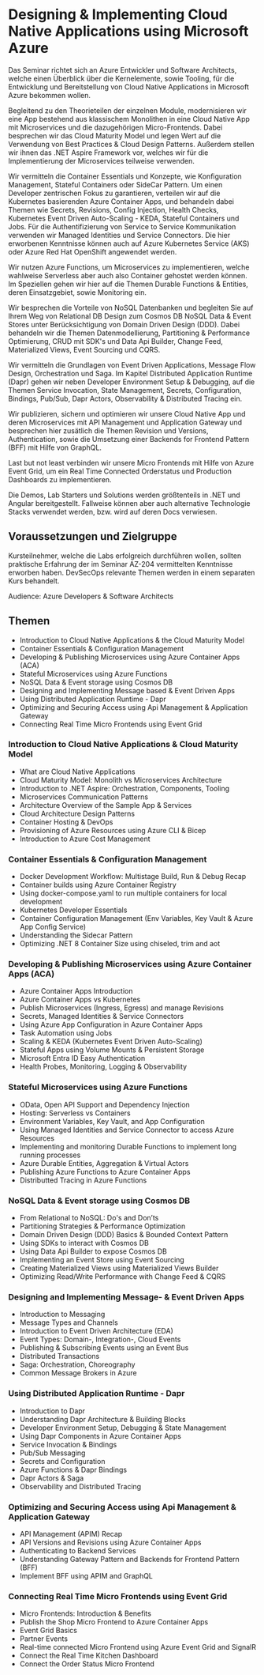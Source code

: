 # Designing & Implementing Cloud Native Applications using Microsoft Azure

Das Seminar richtet sich an Azure Entwickler und Software Architects, welche einen Überblick über die Kernelemente, sowie Tooling, für die Entwicklung und Bereitstellung von Cloud Native Applications in Microsoft Azure bekommen wollen. 

Begleitend zu den Theorieteilen der einzelnen Module, modernisieren wir eine App bestehend aus klassischem Monolithen in eine Cloud Native App mit Microservices und die dazugehörigen Micro-Frontends. Dabei besprechen wir das Cloud Maturity Model und legen Wert auf die Verwendung von Best Practices & Cloud Design Patterns. Außerdem stellen wir ihnen das .NET Aspire Framework vor, welches wir für die Implementierung der Microservices teilweise verwenden.

Wir vermitteln die Container Essentials und Konzepte, wie Konfiguration Management, Stateful Containers oder SideCar Pattern. Um einen Developer zentrischen Fokus zu garantieren, verteilen wir auf die Kubernetes basierenden Azure Container Apps, und behandeln dabei Themen wie Secrets, Revisions, Config Injection, Health Checks, Kubernetes Event Driven Auto-Scaling - KEDA, Stateful Containers und Jobs. Für die Authentifizierung von Service to Service Kommunikation verwenden wir Managed Identities und Service Connectors. Die hier erworbenen Kenntnisse können auch auf Azure Kubernetes Service (AKS) oder Azure Red Hat OpenShift angewendet werden. 

Wir nutzen Azure Functions, um Microservices zu implementieren, welche wahlweise Serverless aber auch also Container gehostet werden können. Im Speziellen gehen wir hier auf die Themen Durable Functions & Entities, deren Einsatzgebiet, sowie Monitoring ein.

Wir besprechen die Vorteile von NoSQL Datenbanken und begleiten Sie auf Ihrem Weg von Relational DB Design zum Cosmos DB NoSQL Data & Event Stores unter Berücksichtigung von Domain Driven Design (DDD). Dabei behandeln wir die Themen Datenmodellierung, Partitioning & Performance Optimierung, CRUD mit SDK's und Data Api Builder, Change Feed, Materialized Views, Event Sourcing und CQRS.

Wir vermitteln die Grundlagen von Event Driven Applications, Message Flow Design, Orchestration und Saga. Im Kapitel Distributed Application Runtime (Dapr) gehen wir neben Developer Environment Setup & Debugging, auf die Themen Service Invocation, State Management, Secrets, Configuration, Bindings, Pub/Sub, Dapr Actors, Observability & Distributed Tracing ein.

Wir publizieren, sichern und optimieren wir unsere Cloud Native App und deren Microservices mit API Management und Application Gateway und besprechen hier zusätlich die Themen Revision und Versions, Authentication, sowie die Umsetzung einer Backends for Frontend Pattern (BFF) mit Hilfe von GraphQL.

Last but not least verbinden wir unsere Micro Frontends mit Hilfe von Azure Event Grid, um ein Real Time Connected Orderstatus und Production Dashboards zu implementieren.

Die Demos, Lab Starters und Solutions werden größtenteils in .NET und Angular bereitgestellt. Fallweise können aber auch alternative Technologie Stacks verwendet werden, bzw. wird auf deren Docs verwiesen.

## Voraussetzungen und Zielgruppe

Kursteilnehmer, welche die Labs erfolgreich durchführen wollen, sollten praktische Erfahrung der im Seminar AZ-204 vermittelten Kenntnisse erworben haben. DevSecOps relevante Themen werden in einem separaten Kurs behandelt.

Audience: Azure Developers & Software Architects

## Themen

- Introduction to Cloud Native Applications & the Cloud Maturity Model
- Container Essentials & Configuration Management
- Developing & Publishing Microservices using Azure Container Apps (ACA)
- Stateful Microservices using Azure Functions
- NoSQL Data & Event storage using Cosmos DB
- Designing and Implementing Message based & Event Driven Apps
- Using Distributed Application Runtime - Dapr
- Optimizing and Securing Access using Api Management & Application Gateway
- Connecting Real Time Micro Frontends using Event Grid 

### Introduction to Cloud Native Applications & Cloud Maturity Model

- What are Cloud Native Applications
- Cloud Maturity Model: Monolith vs Microservices Architecture
- Introduction to .NET Aspire: Orchestration, Components, Tooling
- Microservices Communication Patterns
- Architecture Overview of the Sample App & Services
- Cloud Architecture Design Patterns
- Container Hosting & DevOps
- Provisioning of Azure Resources using Azure CLI & Bicep
- Introduction to Azure Cost Management

### Container Essentials & Configuration Management

- Docker Development Workflow: Multistage Build, Run & Debug Recap
- Container builds using Azure Container Registry
- Using docker-compose.yaml to run multiple containers for local development
- Kubernetes Developer Essentials
- Container Configuration Management (Env Variables, Key Vault & Azure App Config Service)
- Understanding the Sidecar Pattern
- Optimizing .NET 8 Container Size using chiseled, trim and aot

### Developing & Publishing Microservices using Azure Container Apps (ACA)

- Azure Container Apps Introduction
- Azure Container Apps vs Kubernetes
- Publish Microservices (Ingress, Egress) and manage Revisions
- Secrets, Managed Identities & Service Connectors
- Using Azure App Configuration in Azure Container Apps
- Task Automation using Jobs
- Scaling & KEDA (Kubernetes Event Driven Auto-Scaling) 
- Stateful Apps using Volume Mounts & Persistent Storage
- Microsoft Entra ID Easy Authentication 
- Health Probes, Monitoring, Logging & Observability

### Stateful Microservices using Azure Functions

- OData, Open API Support and Dependency Injection
- Hosting: Serverless vs Containers
- Environment Variables, Key Vault, and App Configuration
- Using Managed Identities and Service Connector to access Azure Resources
- Implementing and monitoring Durable Functions to implement long running processes
- Azure Durable Entities, Aggregation & Virtual Actors
- Publishing Azure Functions to Azure Container Apps
- Distributted Tracing in Azure Functions

### NoSQL Data & Event storage using Cosmos DB

- From Relational to NoSQL: Do's and Don’ts
- Partitioning Strategies & Performance Optimization
- Domain Driven Design (DDD) Basics & Bounded Context Pattern
- Using SDKs to interact with Cosmos DB
- Using Data Api Builder to expose Cosmos DB
- Implementing an Event Store using Event Sourcing
- Creating Materialized Views using Materialized Views Builder
- Optimizing Read/Write Performance with Change Feed & CQRS 

### Designing and Implementing Message- & Event Driven Apps

- Introduction to Messaging
- Message Types and Channels
- Introduction to Event Driven Architecture (EDA)
- Event Types: Domain-, Integration-, Cloud Events
- Publishing & Subscribing Events using an Event Bus
- Distributed Transactions
- Saga: Orchestration, Choreography
- Common Message Brokers in Azure

### Using Distributed Application Runtime - Dapr

- Introduction to Dapr 
- Understanding Dapr Architecture & Building Blocks
- Developer Environment Setup, Debugging & State Management
- Using Dapr Components in Azure Container Apps
- Service Invocation & Bindings
- Pub/Sub Messaging
- Secrets and Configuration
- Azure Functions & Dapr Bindings
- Dapr Actors & Saga
- Observability and Distributed Tracing

### Optimizing and Securing Access using Api Management & Application Gateway

- API Management (APIM) Recap
- API Versions and Revisions using Azure Container Apps 
- Authenticating to Backend Services
- Understanding Gateway Pattern and Backends for Frontend Pattern (BFF)
- Implement BFF using APIM and GraphQL

### Connecting Real Time Micro Frontends using Event Grid 

- Micro Frontends: Introduction & Benefits
- Publish the Shop Micro Frontend to Azure Container Apps
- Event Grid Basics
- Partner Events
- Real-time connected Micro Frontend using Azure Event Grid and SignalR
- Connect the Real Time Kitchen Dashboard 
- Connect the Order Status Micro Frontend
